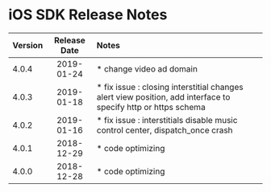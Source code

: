 # iOS SDK Release Notes

| Version | Release Date  | Notes                                    |
| ------- |:-------------:|:-----------------------------------------|
| 4.0.4   | 2019-01-24    | * change video ad domain|
| 4.0.3   | 2019-01-18    | * fix issue : closing interstitial changes alert view position, add interface to specify http or https schema |
| 4.0.2   | 2019-01-16    | * fix issue : interstitials disable music control center, dispatch_once crash|
| 4.0.1   | 2018-12-29    | * code optimizing |
| 4.0.0   | 2018-12-28    | * code optimizing |
